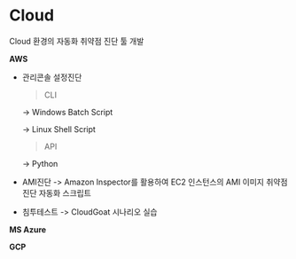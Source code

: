 # Cloud
Cloud 환경의 자동화 취약점 진단 툴 개발

**AWS**
- 관리콘솔 설정진단
  > CLI
  
    -> Windows Batch Script
    
    -> Linux Shell Script
  > API
  
    -> Python
- AMI진단
    -> Amazon Inspector를 활용하여 EC2 인스턴스의 AMI 이미지 취약점 진단 자동화 스크립트

- 침투테스트
    -> CloudGoat 시나리오 실습

**MS Azure**


**GCP**

